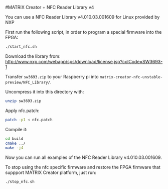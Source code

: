 #MATRIX Creator + NFC Reader Library v4

You can use a NFC Reader Library v4.010.03.001609 for Linux provided by NXP

First run the following script, in order to program a special firmware into the FPGA:
```sh
./start_nfc.sh
```

Download the library from:
http://www.nxp.com/webapp/sps/download/license.jsp?colCode=SW3693-1

Transfer `sw3693.zip` to your Raspberry pi into `matrix-creator-nfc-unstable-preview/NFC_Library/`.

Uncompress it into this directory with:
```sh
unzip sw3693.zip
```

Apply nfc.patch:
```sh
patch -p1 < nfc.patch
```

Compile it:

```sh
cd build
cmake ../
make -j4
```
Now you can run all examples of the NFC Reader Library v4.010.03.001609.

To stop using the nfc specific firmware and restore the FPGA firmware that suppport MATRIX Creator platform, just run:
```sh
./stop_nfc.sh
```


